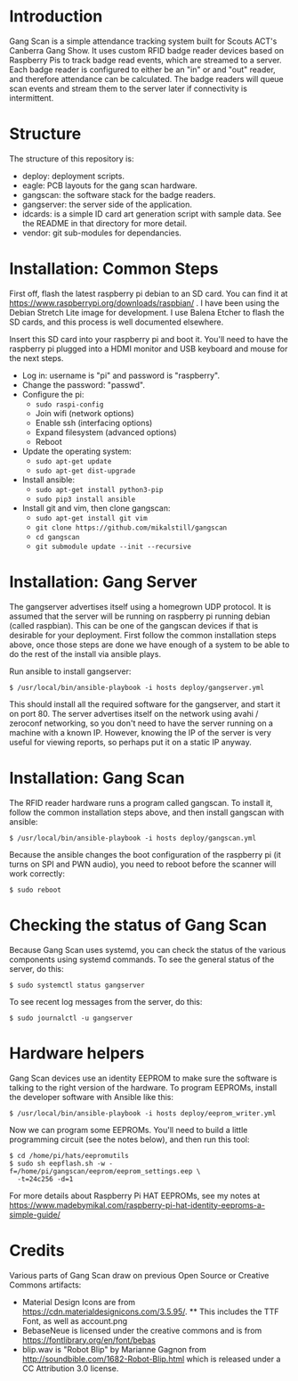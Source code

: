 Introduction
============

Gang Scan is a simple attendance tracking system built for Scouts ACT's
Canberra Gang Show. It uses custom RFID badge reader devices based on
Raspberry Pis to track badge read events, which are streamed to a server.
Each badge reader is configured to either be an "in" or and "out" reader, and
therefore attendance can be calculated. The badge readers will queue scan
events and stream them to the server later if connectivity is intermittent.

Structure
=========

The structure of this repository is:

* deploy: deployment scripts.
* eagle: PCB layouts for the gang scan hardware.
* gangscan: the software stack for the badge readers.
* gangserver: the server side of the application.
* idcards: is a simple ID card art generation script with sample data. See the README in that directory for more detail.
* vendor: git sub-modules for dependancies.

Installation: Common Steps
==========================

First off, flash the latest raspberry pi debian to an SD card. You can find
it at https://www.raspberrypi.org/downloads/raspbian/ . I have been using the
Debian Stretch Lite image for development. I use Balena Etcher to flash the
SD cards, and this process is well documented elsewhere.

Insert this SD card into your raspberry pi and boot it. You'll need to have
the raspberry pi plugged into a HDMI monitor and USB keyboard and mouse for
the next steps.

* Log in: username is "pi" and password is "raspberry".
* Change the password: "passwd".
* Configure the pi:
  * `sudo raspi-config`
  * Join wifi (network options)
  * Enable ssh (interfacing options)
  * Expand filesystem (advanced options)
  * Reboot
* Update the operating system:
  * `sudo apt-get update`
  * `sudo apt-get dist-upgrade`
* Install ansible:
  * `sudo apt-get install python3-pip`
  * `sudo pip3 install ansible`
* Install git and vim, then clone gangscan:
  * `sudo apt-get install git vim`
  * `git clone https://github.com/mikalstill/gangscan`
  * `cd gangscan`
  * `git submodule update --init --recursive`

Installation: Gang Server
=========================

The gangserver advertises itself using a homegrown UDP protocol. It is assumed that
the server will be running on raspberry pi running debian (called raspbian).
This can be one of the gangscan devices if that is desirable for your
deployment. First follow the common installation steps above, once those
steps are done we have enough of a system to be able to do the rest of the
install via ansible plays.

Run ansible to install gangserver:

~~~~
$ /usr/local/bin/ansible-playbook -i hosts deploy/gangserver.yml
~~~~

This should install all the required software for the gangserver, and start
it on port 80. The server advertises itself on the network using avahi /
zeroconf networking, so you don't need to have the server running on a
machine with a known IP. However, knowing the IP of the server is very
useful for viewing reports, so perhaps put it on a static IP anyway.

Installation: Gang Scan
=======================

The RFID reader hardware runs a program called gangscan. To install it,
follow the common installation steps above, and then install gangscan with
ansible:

~~~~
$ /usr/local/bin/ansible-playbook -i hosts deploy/gangscan.yml
~~~~

Because the ansible changes the boot configuration of the raspberry pi (it
turns on SPI and PWN audio), you need to reboot before the scanner will work
correctly:

~~~~
$ sudo reboot
~~~~

Checking the status of Gang Scan
================================

Because Gang Scan uses systemd, you can check the status of the various
components using systemd commands. To see the general status of the server,
do this:

~~~~
$ sudo systemctl status gangserver
~~~~

To see recent log messages from the server, do this:

~~~~
$ sudo journalctl -u gangserver
~~~~

Hardware helpers
================

Gang Scan devices use an identity EEPROM to make sure the software is talking
to the right version of the hardware. To program EEPROMs, install the
developer software with Ansible like this:

~~~~
$ /usr/local/bin/ansible-playbook -i hosts deploy/eeprom_writer.yml
~~~~

Now we can program some EEPROMs. You'll need to build a little programming
circuit (see the notes below), and then run this tool:

~~~~
$ cd /home/pi/hats/eepromutils
$ sudo sh eepflash.sh -w -f=/home/pi/gangscan/eeprom/eeprom_settings.eep \
  -t=24c256 -d=1
~~~~

For more details about Raspberry Pi HAT EEPROMs, see my notes at
https://www.madebymikal.com/raspberry-pi-hat-identity-eeproms-a-simple-guide/


Credits
=======

Various parts of Gang Scan draw on previous Open Source or Creative Commons
artifacts:

* Material Design Icons are from https://cdn.materialdesignicons.com/3.5.95/.
** This includes the TTF Font, as well as account.png
* BebaseNeue is licensed under the creative commons and is from https://fontlibrary.org/en/font/bebas
* blip.wav is "Robot Blip" by Marianne Gagnon from http://soundbible.com/1682-Robot-Blip.html which is released under a CC Attribution 3.0 license.
